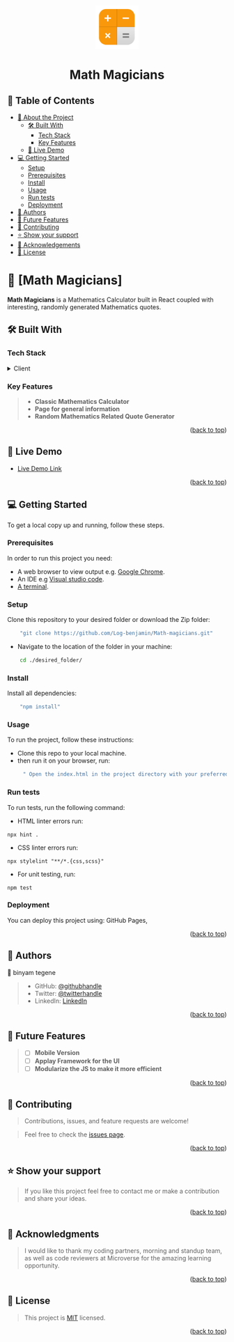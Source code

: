 <a name="readme-top"></a>

<div align="center">
  <img  src='./public/icon.png' width="100px">
  <h1><b>Math Magicians</b></h1>
  
  <!-- <br> -->

</div>

<!-- TABLE OF CONTENTS -->

## 📗 Table of Contents

- [📖 About the Project](#about-project)
  - [🛠 Built With](#built-with)
    - [Tech Stack](#tech-stack)
    - [Key Features](#key-features)
  - [🚀 Live Demo](#live-demo)
- [💻 Getting Started](#getting-started)
  - [Setup](#setup)
  - [Prerequisites](#prerequisites)
  - [Install](#install)
  - [Usage](#usage)
  - [Run tests](#run-tests)
  - [Deployment](#deployment)
- [👥 Authors](#authors)
- [🔭 Future Features](#future-features)
- [🤝 Contributing](#contributing)
- [⭐️ Show your support](#support)
- [🙏 Acknowledgements](#acknowledgements)
- [📝 License](#license)

<!-- PROJECT DESCRIPTION -->

# 📖 [Math Magicians] <a name="about-project"></a>

**Math Magicians** is a Mathematics Calculator built in React coupled with interesting, randomly generated Mathematics quotes.

## 🛠 Built With <a name="built-with"></a>

### Tech Stack <a name="tech-stack"></a>


<details>
  <summary>Client</summary>
  <ul>
    <li><a href="https://reactjs.org/">React.js</a></li>
  </ul>
</details>

<!-- Features -->

### Key Features <a name="key-features"></a>

> - **Classic Mathematics Calculator**
> - **Page for general information**
> - **Random Mathematics Related Quote Generator**

<p align="right">(<a href="#readme-top">back to top</a>)</p>

<!-- LIVE DEMO -->

## 🚀 Live Demo <a name="live-demo"></a>

- [Live Demo Link](https://math-magicians-c1og.onrender.com)

<p align="right">(<a href="#readme-top">back to top</a>)</p>

<!-- GETTING STARTED -->

## 💻 Getting Started <a name="getting-started"></a>

To get a local copy up and running, follow these steps.

### Prerequisites
In order to run this project you need:
- A web browser to view output e.g. [Google Chrome](https://www.google.com/chrome/).
- An IDE e.g [Visual studio code](https://code.visualstudio.com/).
- [A terminal](https://code.visualstudio.com/docs/terminal/basics).

### Setup
Clone this repository to your desired folder or download the Zip folder:
```sh
    "git clone https://github.com/Log-benjamin/Math-magicians.git"
```
- Navigate to the location of the folder in your machine:

```sh
    cd ./desired_folder/
```
### Install
Install all dependencies:
```sh
    "npm install"
```

### Usage

To run the project, follow these instructions:

- Clone this repo to your local machine.
- then run it on your browser, run:
```sh
     " Open the index.html in the project directory with your preferred browser"
```
### Run tests
To run tests, run the following command:
- HTML linter errors run:
```
npx hint .
```
- CSS linter errors run:
```
npx stylelint "**/*.{css,scss}"
```
- For unit testing, run:
```
npm test
```
### Deployment <a name="deployment"></a>

You can deploy this project using: GitHub Pages,

<p align="right">(<a href="#readme-top">back to top</a>)</p>

<!-- AUTHORS -->

## 👥 Authors <a name="authors"></a>

👤 binyam tegene

> - GitHub: [@githubhandle](https://github.com/Log-benjamin?tab=repositories)
> - Twitter: [@twitterhandle](https://twitter.com/@binyam_tegene)
> - LinkedIn: [LinkedIn](https://www.linkedin.com/in/binyam-tegene-4b77ab265)
<p align="right">(<a href="#readme-top">back to top</a>)</p>

<!-- FUTURE FEATURES -->

## 🔭 Future Features <a name="future-features"></a>

> - [ ] **Mobile Version**
> - [ ] **Applay Framework for the UI**
> - [ ] **Modularize the JS to make it more efficient**

<p align="right">(<a href="#readme-top">back to top</a>)</p>

<!-- CONTRIBUTING -->

## 🤝 Contributing <a name="contributing"></a>

>   Contributions, issues, and feature requests are welcome!

> Feel free to check the [issues page](../../issues/).

<p align="right">(<a href="#readme-top">back to top</a>)</p>

<!-- SUPPORT -->

## ⭐️ Show your support <a name="support"></a>

> If you like this project feel free to contact me or make a contribution and share your ideas.

<p align="right">(<a href="#readme-top">back to top</a>)</p>

<!-- ACKNOWLEDGEMENTS -->

## 🙏 Acknowledgments <a name="acknowledgements"></a>

> I would like to thank my coding partners, morning and standup team, as well as code reviewers at Microverse for the amazing learning opportunity.

<p align="right">(<a href="#readme-top">back to top</a>)</p>

<!-- LICENSE -->

## 📝 License <a name="license"></a>

> This project is [MIT](./LICENSE) licensed.


<p align="right">(<a href="#readme-top">back to top</a>)</p>
